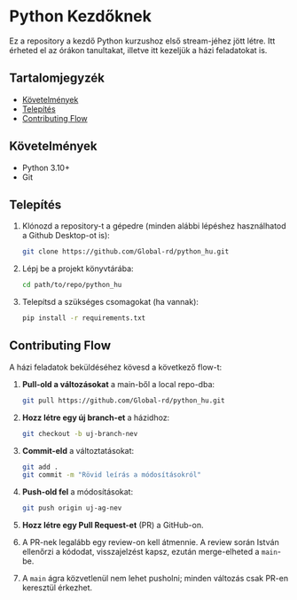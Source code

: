 # Python Kezdőknek

Ez a repository a kezdő Python kurzushoz első stream-jéhez jött létre. Itt érheted el az órákon tanultakat, illetve itt kezeljük a házi feladatokat is.

## Tartalomjegyzék

- [Követelmények](#követelmények)
- [Telepítés](#telepítés)
- [Contributing Flow](#contributing-flow)

## Követelmények

- Python 3.10+
- Git

## Telepítés

1. Klónozd a repository-t a gépedre (minden alábbi lépéshez használhatod a Github Desktop-ot is):

    ```bash
    git clone https://github.com/Global-rd/python_hu.git
    ```

2. Lépj be a projekt könyvtárába:

    ```bash
    cd path/to/repo/python_hu
    ```

3. Telepítsd a szükséges csomagokat (ha vannak):

    ```bash
    pip install -r requirements.txt
    ```

## Contributing Flow

A házi feladatok beküldéséhez kövesd a következő flow-t:

1. **Pull-old a változásokat** a main-ből a local repo-dba:

    ```bash
    git pull https://github.com/Global-rd/python_hu.git
    ```

3. **Hozz létre egy új branch-et** a házidhoz:

    ```bash
    git checkout -b uj-branch-nev
    ```

4. **Commit-eld** a változtatásokat:

    ```bash
    git add .
    git commit -m "Rövid leírás a módosításokról"
    ```

5. **Push-old fel** a módosításokat:

    ```bash
    git push origin uj-ag-nev
    ```

6. **Hozz létre egy Pull Request-et** (PR) a GitHub-on.

7. A PR-nek legalább egy review-on kell átmennie. A review során István ellenőrzi a kódodat, visszajelzést kapsz, ezután merge-elheted a `main`-be.

8. A `main` ágra közvetlenül nem lehet pusholni; minden változás csak PR-en keresztül érkezhet.

